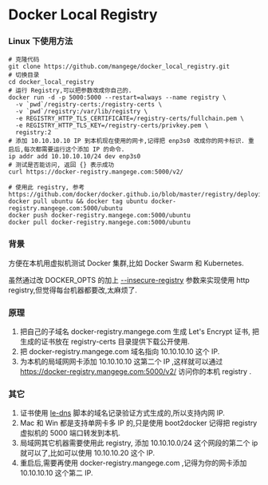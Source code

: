 # Docker Local Registry


### Linux 下使用方法

    # 克隆代码
    git clone https://github.com/mangege/docker_local_registry.git
    # 切换目录
    cd docker_local_registry
    # 运行 Registry,可以把参数改成你自己的.
    docker run -d -p 5000:5000 --restart=always --name registry \
      -v `pwd`/registry-certs:/registry-certs \
      -v `pwd`/registry:/var/lib/registry \
      -e REGISTRY_HTTP_TLS_CERTIFICATE=/registry-certs/fullchain.pem \
      -e REGISTRY_HTTP_TLS_KEY=/registry-certs/privkey.pem \
      registry:2
    # 添加 10.10.10.10 IP 到本机现在使用的网卡,记得把 enp3s0 改成你的网卡标识. 重启后,每次都需要运行这个添加 IP 的命令.
    ip addr add 10.10.10.10/24 dev enp3s0
    # 测试是否能访问, 返回 {} 表示成功
    curl https://docker-registry.mangege.com:5000/v2/

    # 使用此 registry, 参考 https://github.com/docker/docker.github.io/blob/master/registry/deploying.md
    docker pull ubuntu && docker tag ubuntu docker-registry.mangege.com:5000/ubuntu
    docker push docker-registry.mangege.com:5000/ubuntu
    docker pull docker-registry.mangege.com:5000/ubuntu

### 背景

方便在本机用虚拟机测试 Docker 集群,比如 Docker Swarm 和 Kubernetes.

虽然通过改 DOCKER_OPTS 的加上 [--insecure-registry](https://github.com/docker/docker.github.io/blob/master/registry/insecure.md) 参数来实现使用 http registry,但觉得每台机器都要改,太麻烦了.

### 原理

1. 把自己的子域名 docker-registry.mangege.com 生成 Let's Encrypt 证书, 把生成的证书放在 registry-certs 目录提供下载公开使用.
2. 把 docker-registry.mangege.com 域名指向 10.10.10.10 这个 IP.
3. 为本机的局域网网卡添加 10.10.10.10 这第二个 IP ,这样就可以通过 https://docker-registry.mangege.com:5000/v2/ 访问你的本机 registry .


### 其它

1. 证书使用 [le-dns](https://github.com/xdtianyu/scripts/tree/master/le-dns) 脚本的域名记录验证方式生成的,所以支持内网 IP.
2. Mac 和 Win 都是支持单网卡多 IP 的,只是使用 boot2docker 记得把 registry 虚拟机的 5000 端口转发到本机.
3. 局域网其它机器需要使用此 registry, 添加 10.10.10.0/24 这个网段的第二个 ip 就可以了,比如可以使用 10.10.10.20 这个 IP.
4. 重启后,需要再使用 docker-registry.mangege.com ,记得为你的网卡添加 10.10.10.10 这个第二 IP.
